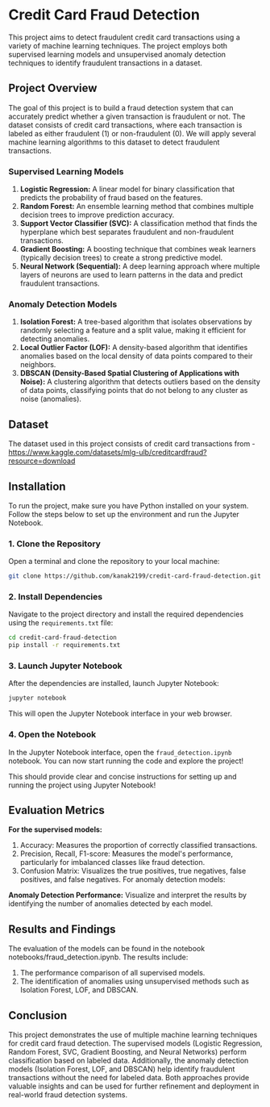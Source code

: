 # Credit Card Fraud Detection
This project aims to detect fraudulent credit card transactions using a variety of machine learning techniques. The project employs both supervised learning models and unsupervised anomaly detection techniques to identify fraudulent transactions in a dataset.

## Project Overview
The goal of this project is to build a fraud detection system that can accurately predict whether a given transaction is fraudulent or not. The dataset consists of credit card transactions, where each transaction is labeled as either fraudulent (1) or non-fraudulent (0). We will apply several machine learning algorithms to this dataset to detect fraudulent transactions.

### Supervised Learning Models
1. **Logistic Regression:** A linear model for binary classification that predicts the probability of fraud based on the features.
2. **Random Forest:** An ensemble learning method that combines multiple decision trees to improve prediction accuracy.
3. **Support Vector Classifier (SVC):** A classification method that finds the hyperplane which best separates fraudulent and non-fraudulent transactions.
4. **Gradient Boosting:** A boosting technique that combines weak learners (typically decision trees) to create a strong predictive model.
5. **Neural Network (Sequential):** A deep learning approach where multiple layers of neurons are used to learn patterns in the data and predict fraudulent transactions.

### Anomaly Detection Models
1. **Isolation Forest:** A tree-based algorithm that isolates observations by randomly selecting a feature and a split value, making it efficient for detecting anomalies.
2. **Local Outlier Factor (LOF):** A density-based algorithm that identifies anomalies based on the local density of data points compared to their neighbors.
3. **DBSCAN (Density-Based Spatial Clustering of Applications with Noise):** A clustering algorithm that detects outliers based on the density of data points, classifying points that do not belong to any cluster as noise (anomalies).

## Dataset
The dataset used in this project consists of credit card transactions from - https://www.kaggle.com/datasets/mlg-ulb/creditcardfraud?resource=download 


## Installation

To run the project, make sure you have Python installed on your system. Follow the steps below to set up the environment and run the Jupyter Notebook.

### **1. Clone the Repository**

Open a terminal and clone the repository to your local machine:

```bash
git clone https://github.com/kanak2199/credit-card-fraud-detection.git
```

### **2. Install Dependencies**

Navigate to the project directory and install the required dependencies using the `requirements.txt` file:

```bash
cd credit-card-fraud-detection
pip install -r requirements.txt
```

### **3. Launch Jupyter Notebook**

After the dependencies are installed, launch Jupyter Notebook:

```bash
jupyter notebook
```

This will open the Jupyter Notebook interface in your web browser.

### **4. Open the Notebook**

In the Jupyter Notebook interface, open the `fraud_detection.ipynb` notebook. You can now start running the code and explore the project!

This should provide clear and concise instructions for setting up and running the project using Jupyter Notebook!

## Evaluation Metrics

**For the supervised models:**
1. Accuracy: Measures the proportion of correctly classified transactions.
2. Precision, Recall, F1-score: Measures the model's performance, particularly for imbalanced classes like fraud detection.
3. Confusion Matrix: Visualizes the true positives, true negatives, false positives, and false negatives.
For anomaly detection models:

**Anomaly Detection Performance:** Visualize and interpret the results by identifying the number of anomalies detected by each model.

## Results and Findings
The evaluation of the models can be found in the notebook notebooks/fraud_detection.ipynb. The results include:

1. The performance comparison of all supervised models.
2. The identification of anomalies using unsupervised methods such as Isolation Forest, LOF, and DBSCAN.

## Conclusion
This project demonstrates the use of multiple machine learning techniques for credit card fraud detection. The supervised models (Logistic Regression, Random Forest, SVC, Gradient Boosting, and Neural Networks) perform classification based on labeled data. Additionally, the anomaly detection models (Isolation Forest, LOF, and DBSCAN) help identify fraudulent transactions without the need for labeled data. Both approaches provide valuable insights and can be used for further refinement and deployment in real-world fraud detection systems.